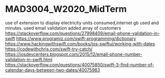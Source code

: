 # MAD3004_W2020_MidTerm
use of extension to display electricity units consumed,internet gb used and minutes.
used email validation
added array of customers
https://stackoverflow.com/questions/27998409/email-phone-validation-in-swift
https://www.programiz.com/swift-programming/dictionary
https://www.hackingwithswift.com/books/ios-swiftui/working-with-dates
https://codewithchris.com/swift-try-catch/
https://iosdevcenters.blogspot.com/2015/12/email-phone-number-validation-in-swift.html
https://stackoverflow.com/questions/40075850/swift-3-find-number-of-calendar-days-between-two-dates/40075983
